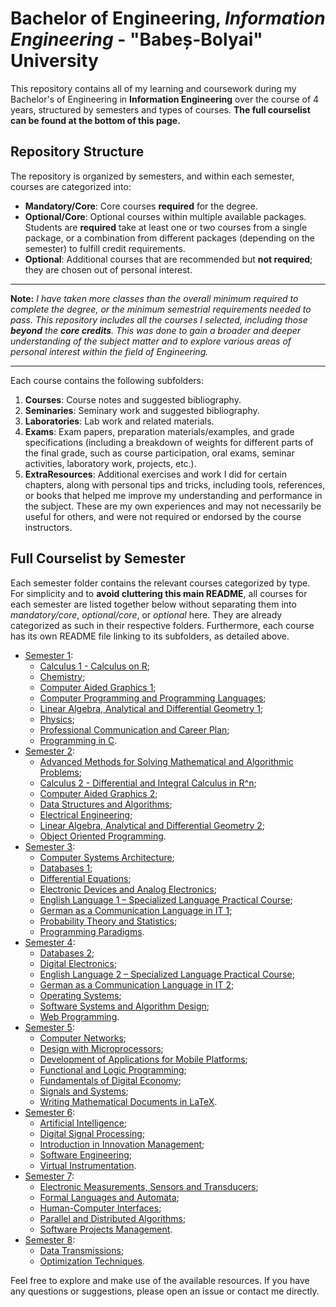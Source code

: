 # Bachelor of Engineering, _Information Engineering_ - "Babeș-Bolyai" University

This repository contains all of my learning and coursework during my Bachelor's of Engineering in **Information Engineering** over the course of 4 years, structured by semesters and types of courses. **The full courselist can be found at the bottom of this page.**

## Repository Structure

The repository is organized by semesters, and within each semester, courses are categorized into:

- **Mandatory/Core**: Core courses **required** for the degree.
- **Optional/Core**: Optional courses within multiple available packages. Students are **required** take at least one or two courses from a single package, or a combination from different packages (depending on the semester) to fulfill credit requirements.
- **Optional**: Additional courses that are recommended but **not required**; they are chosen out of personal interest.

---

**Note:** _I have taken more classes than the overall minimum required to complete the degree, or the minimum semestrial requirements needed to pass. This repository includes all the courses I selected, including those **beyond** the **core credits**. This was done to gain a broader and deeper understanding of the subject matter and to explore various areas of personal interest within the field of Engineering._

---

Each course contains the following subfolders:

1. **Courses**: Course notes and suggested bibliography.
2. **Seminaries**: Seminary work and suggested bibliography.
3. **Laboratories**: Lab work and related materials.
4. **Exams**: Exam papers, preparation materials/examples, and grade specifications (including a breakdown of weights for different parts of the final grade, such as course participation, oral exams, seminar activities, laboratory work, projects, etc.).
5. **ExtraResources**: Additional exercises and work I did for certain chapters, along with personal tips and tricks, including tools, references, or books that helped me improve my understanding and performance in the subject. These are my own experiences and may not necessarily be useful for others, and were not required or endorsed by the course instructors.

## Full Courselist by Semester

Each semester folder contains the relevant courses categorized by type. For simplicity and to **avoid cluttering this main README**, all courses for each semester are listed together below without separating them into _mandatory/core_, _optional/core_, or _optional_ here. They are already categorized as such in their respective folders. Furthermore, each course has its own README file linking to its subfolders, as detailed above.

- [Semester 1](./Semester%201/README.md):
  - [Calculus 1 - Calculus on R](./Semester%201/Mandatory-Core/Calculus%201%20-%20Calculus%20on%20R);
  - [Chemistry](./Semester%201/Mandatory-Core/Chemistry);
  - [Computer Aided Graphics 1](./Semester%201/Mandatory-Core/Computer%20Aided%20Graphics%201);
  - [Computer Programming and Programming Languages](./Semester%201/Mandatory-Core/Computer%20Programming%20and%20Programming%20Languages);
  - [Linear Algebra, Analytical and Differential Geometry 1](./Semester%201/Mandatory-Core/Linear%20Algebra%2C%20Analytical%20and%20Differential%20Geometry%201);
  - [Physics](./Semester%201/Mandatory-Core/Physics);
  - [Professional Communication and Career Plan](./Semester%201/Optional/Professional%20Communication%20and%20Career%20Plan);
  - [Programming in C](./Semester%201/Optional/Programming%20in%20C).
- [Semester 2](./Semester%202/README.md):
  - [Advanced Methods for Solving Mathematical and Algorithmic Problems](./Semester%202/Optional/Advanced%20Methods%20for%20Solving%20Mathematical%20and%20Algorithmic%20Problems);
  - [Calculus 2 - Differential and Integral Calculus in R^n](./Semester%202/Mandatory-Core/Calculus%202%20-%20Differential%20and%20Integral%20Calculus%20in%20R%5En);
  - [Computer Aided Graphics 2](./Semester%202/Mandatory-Core/Computer%20Aided%20Graphics%202);
  - [Data Structures and Algorithms](./Semester%202/Mandatory-Core/Data%20Structures%20and%20Algorithms);
  - [Electrical Engineering](./Semester%202/Mandatory-Core/Electrical%20Engineering);
  - [Linear Algebra, Analytical and Differential Geometry 2](./Semester%202/Mandatory-Core/Linear%20Algebra%2C%20Analytical%20and%20Differential%20Geometry%202);
  - [Object Oriented Programming](./Semester%202/Mandatory-Core/Object%20Oriented%20Programming). 
- [Semester 3](./Semester%203/README.md):
  - [Computer Systems Architecture](./Semester%203/Mandatory-Core/Computer%20Systems%20Architecture);
  - [Databases 1](./Semester%203/Mandatory-Core/Databases%201);
  - [Differential Equations](./Semester%203/Mandatory-Core/Differential%20Equations);
  - [Electronic Devices and Analog Electronics](./Semester%203/Mandatory-Core/Electronic%20Devices%20and%20Analog%20Electronics);
  - [English Language 1 – Specialized Language Practical Course](./Semester%203/Mandatory-Core/English%20Language%201%20–%20Specialized%20Language%20Practical%20Course);
  - [German as a Communication Language in IT 1](./Semester%203/Optional/German%20as%20a%20Communication%20Language%20in%20IT%201);
  - [Probability Theory and Statistics](./Semester%203/Mandatory-Core/Probability%20Theory%20and%20Statistics);
  - [Programming Paradigms](./Semester%203/Mandatory-Core/Programming%20Paradigms).
- [Semester 4](./Semester%204/README.md):
  - [Databases 2](./Semester%204/Mandatory-Core/Databases%202);
  - [Digital Electronics](./Semester%204/Mandatory-Core/Digital%20Electronics);
  - [English Language 2 – Specialized Language Practical Course](./Semester%204/Mandatory-Core/English%20Language%202%20–%20Specialized%20Language%20Practical%20Course);
  - [German as a Communication Language in IT 2](./Semester%204/Optional/German%20as%20a%20Communication%20Language%20in%20IT%202);
  - [Operating Systems](./Semester%204/Mandatory-Core/Operating%20Systems);
  - [Software Systems and Algorithm Design](./Semester%204/Mandatory-Core/Software%20Systems%20and%20Algorithm%20Design);
  - [Web Programming](./Semester%204/Mandatory-Core/Web%20Programming).
- [Semester 5](./Semester%205/README.md):
  - [Computer Networks](./Semester%205/Mandatory-Core/Computer%20Networks);
  - [Design with Microprocessors](./Semester%205/Mandatory-Core/Design%20with%20Microprocessors);
  - [Development of Applications for Mobile Platforms](./Semester%205/Mandatory-Core/Development%20of%20Applications%20for%20Mobile%20Platforms);
  - [Functional and Logic Programming](./Semester%205/Mandatory-Core/Functional%20and%20Logic%20Programming);
  - [Fundamentals of Digital Economy](./Semester%205/Optional/Fundamentals%20of%20Digital%20Economy);
  - [Signals and Systems](./Semester%205/Mandatory-Core/Signals%20and%20Systems);
  - [Writing Mathematical Documents in LaTeX](./Semester%205/Optional/Writing%20Mathematical%20Documents%20in%20LaTeX).
- [Semester 6](./Semester%206/README.md):
  - [Artificial Intelligence](./Semester%206/Mandatory-Core/Artificial%20Intelligence);
  - [Digital Signal Processing](./Semester%206/Mandatory-Core/Digital%20Signal%20Processing);
  - [Introduction in Innovation Management](./Semester%206/Optional/Introduction%20in%20Innovation%20Management);
  - [Software Engineering](./Semester%206/Mandatory-Core/Software%20Engineering);
  - [Virtual Instrumentation](./Semester%206/Mandatory-Core/Virtual%20Instrumentation).
- [Semester 7](./Semester%207/README.md):
  - [Electronic Measurements, Sensors and Transducers](./Semester%207/Mandatory-Core/Electronic%20Measurements%2C%20Sensors%20and%20Transducers);
  - [Formal Languages and Automata](./Semester%207/Mandatory-Core/Formal%20Languages%20and%20Automata);
  - [Human-Computer Interfaces](./Semester%207/Mandatory-Core/Human-Computer%20Interfaces);
  - [Parallel and Distributed Algorithms](./Semester%207/Mandatory-Core/Parallel%20and%20Distributed%20Algorithms);
  - [Software Projects Management](./Semester%207/Mandatory-Core/Software%20Projects%20Management).
- [Semester 8](./Semester%208/README.md):
  - [Data Transmissions](./Semester%208/Mandatory-Core/Data%20Transmissions);
  - [Optimization Techniques](./Semester%208/Mandatory-Core/Optimization%20Techniques).

Feel free to explore and make use of the available resources. If you have any questions or suggestions, please open an issue or contact me directly.
